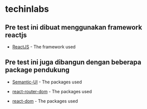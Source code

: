 # techinlabs

## Pre test ini dibuat menggunakan framework reactjs

* [ReactJS](https://reactjs.org/) - The framework used



## Pre test ini juga dibangun dengan beberapa package pendukung

* [Semantic-UI](https://react.semantic-ui.com/introduction) - The packages used

* [react-router-dom](https://www.npmjs.com/package/react-router-dom) - The packages used

* [react-dom](https://www.npmjs.com/package/react-dom) - The packages used

